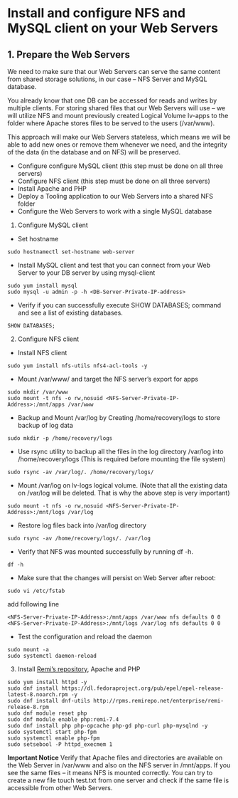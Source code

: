 # Install and configure NFS and MySQL client on your Web Servers

## 1. Prepare the Web Servers
We need to make sure that our Web Servers can serve the same content from shared storage solutions, in our case – NFS Server and MySQL 
database.

You already know that one DB can be accessed for reads and writes by multiple clients. For storing shared files that our Web Servers 
will use – we will utilize NFS and mount previously created Logical Volume lv-apps to the folder where Apache stores files to be served to the users (/var/www).

This approach will make our Web Servers stateless, which means we will be able to add new ones or remove them whenever we need, and the integrity of the data (in the database and on NFS) will be preserved.

- Configure configure MySQL client (this step must be done on all three servers)
- Configure NFS client (this step must be done on all three servers)
- Install Apache and PHP 
- Deploy a Tooling application to our Web Servers into a shared NFS folder
- Configure the Web Servers to work with a single MySQL database

1. Configure MySQL client

- Set hostname

```
sudo hostnamectl set-hostname web-server 
```

- Install MySQL client and test that you can connect from your Web Server to your DB server by using mysql-client

```
sudo yum install mysql
sudo mysql -u admin -p -h <DB-Server-Private-IP-address>
```

- Verify if you can successfully execute SHOW DATABASES; command and see a list of existing databases.
```
SHOW DATABASES;
```

2. Configure NFS client

- Install NFS client

```
sudo yum install nfs-utils nfs4-acl-tools -y
```

-  Mount /var/www/ and target the NFS server’s export for apps

```
sudo mkdir /var/www
sudo mount -t nfs -o rw,nosuid <NFS-Server-Private-IP-Address>:/mnt/apps /var/www
```
- Backup and Mount /var/log by Creating /home/recovery/logs to store backup of log data

```
sudo mkdir -p /home/recovery/logs
```

- Use rsync utility to backup all the files in the log directory /var/log into /home/recovery/logs (This is required before mounting the file system)

```
sudo rsync -av /var/log/. /home/recovery/logs/
```

- Mount /var/log on lv-logs logical volume. (Note that all the existing data on /var/log will be deleted. That is why the above step is very important)
```
sudo mount -t nfs -o rw,nosuid <NFS-Server-Private-IP-Address>:/mnt/logs /var/log
```
- Restore log files back into /var/log directory

```
sudo rsync -av /home/recovery/logs/. /var/log
```

- Verify that NFS was mounted successfully by running df -h. 

```
df -h
```

- Make sure that the changes will persist on Web Server after reboot:

```
sudo vi /etc/fstab
```

add following line

```
<NFS-Server-Private-IP-Address>:/mnt/apps /var/www nfs defaults 0 0
<NFS-Server-Private-IP-Address>:/mnt/logs /var/log nfs defaults 0 0
```
- Test the configuration and reload the daemon

```
sudo mount -a
sudo systemctl daemon-reload
```

3. Install [Remi’s repository](http://www.servermom.org/how-to-enable-remi-repo-on-centos-7-6-and-5/2790/), Apache and PHP

```
sudo yum install httpd -y
sudo dnf install https://dl.fedoraproject.org/pub/epel/epel-release-latest-8.noarch.rpm -y
sudo dnf install dnf-utils http://rpms.remirepo.net/enterprise/remi-release-8.rpm
sudo dnf module reset php
sudo dnf module enable php:remi-7.4
sudo dnf install php php-opcache php-gd php-curl php-mysqlnd -y
sudo systemctl start php-fpm
sudo systemctl enable php-fpm
sudo setsebool -P httpd_execmem 1
```
**Important Notice** 
Verify that Apache files and directories are available on the Web Server in /var/www and also on the NFS server in /mnt/apps. 
If you see the same files – it means NFS is mounted correctly. You can try to create a new file touch test.txt from one server and check if the same file is accessible from other Web Servers.